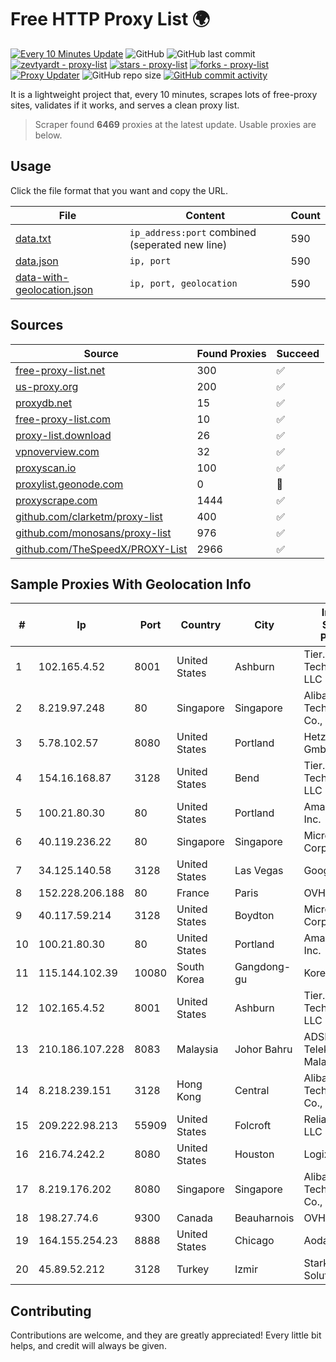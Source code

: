 
# Free HTTP Proxy List 🌍

[![Every 10 Minutes Update](https://github.com/mertguvencli/http-proxy-list/actions/workflows/main.yml/badge.svg?branch=main)](https://github.com/mertguvencli/http-proxy-list/actions/workflows/main.yml)
![GitHub](https://img.shields.io/github/license/mertguvencli/http-proxy-list)
![GitHub last commit](https://img.shields.io/github/last-commit/mertguvencli/http-proxy-list)
[![zevtyardt - proxy-list](https://img.shields.io/static/v1?label=zevtyardt&message=proxy-list&color=blue&logo=github)](https://github.com/zevtyardt/proxy-list "Go to GitHub repo")
[![stars - proxy-list](https://img.shields.io/github/stars/zevtyardt/proxy-list?style=social)](https://github.com/zevtyardt/proxy-list)
[![forks - proxy-list](https://img.shields.io/github/forks/zevtyardt/proxy-list?style=social)](https://github.com/zevtyardt/proxy-list)
[![Proxy Updater](https://github.com/zevtyardt/proxy-list/workflows/Proxy%20Updater/badge.svg)](https://github.com/zevtyardt/proxy-list/actions?query=workflow:"Proxy+Updater")
![GitHub repo size](https://img.shields.io/github/repo-size/zevtyardt/proxy-list)
[![GitHub commit activity](https://img.shields.io/github/commit-activity/m/zevtyardt/proxy-list?logo=commits)](https://github.com/zevtyardt/proxy-list/commits/main)

It is a lightweight project that, every 10 minutes, scrapes lots of free-proxy sites, validates if it works, and serves a clean proxy list.

> Scraper found **6469** proxies at the latest update. Usable proxies are below.

## Usage

Click the file format that you want and copy the URL.

|File|Content|Count|
|----|-------|-----|
|[data.txt](https://raw.githubusercontent.com/mertguvencli/http-proxy-list/main/proxy-list/data.txt)|`ip_address:port` combined (seperated new line)|590|
|[data.json](https://raw.githubusercontent.com/mertguvencli/http-proxy-list/main/proxy-list/data.json)|`ip, port`|590|
|[data-with-geolocation.json](https://raw.githubusercontent.com/mertguvencli/http-proxy-list/main/proxy-list/data-with-geolocation.json)|`ip, port, geolocation`|590|

## Sources

|Source|Found Proxies|Succeed|
|------|-------------|-------|
|[free-proxy-list.net](https://free-proxy-list.net)|300|✅|
|[us-proxy.org](https://www.us-proxy.org)|200|✅|
|[proxydb.net](http://proxydb.net)|15|✅|
|[free-proxy-list.com](https://free-proxy-list.com/?page=&port=&type%5B%5D=http&type%5B%5D=https&up_time=0&search=Search)|10|✅|
|[proxy-list.download](https://www.proxy-list.download/HTTP)|26|✅|
|[vpnoverview.com](https://vpnoverview.com/privacy/anonymous-browsing/free-proxy-servers)|32|✅|
|[proxyscan.io](https://www.proxyscan.io)|100|✅|
|[proxylist.geonode.com](https://proxylist.geonode.com/api/proxy-list?limit=300&page=1&sort_by=lastChecked&sort_type=desc&protocols=http,https)|0|🚫|
|[proxyscrape.com](https://api.proxyscrape.com/v2/?request=displayproxies&protocol=http&timeout=10000&country=all&ssl=all&anonymity=all)|1444|✅|
|[github.com/clarketm/proxy-list](https://raw.githubusercontent.com/clarketm/proxy-list/master/proxy-list-raw.txt)|400|✅|
|[github.com/monosans/proxy-list](https://raw.githubusercontent.com/monosans/proxy-list/main/proxies/http.txt)|976|✅|
|[github.com/TheSpeedX/PROXY-List](https://raw.githubusercontent.com/TheSpeedX/PROXY-List/master/http.txt)|2966|✅|


## Sample Proxies With Geolocation Info

|#|Ip|Port|Country|City|Internet Service Provider|
|-|--|----|-------|----|-------------------------|
|1|102.165.4.52|8001|United States|Ashburn|Tier.Net Technologies LLC|
|2|8.219.97.248|80|Singapore|Singapore|Alibaba (US) Technology Co., Ltd.|
|3|5.78.102.57|8080|United States|Portland|Hetzner Online GmbH|
|4|154.16.168.87|3128|United States|Bend|Tier.Net Technologies LLC|
|5|100.21.80.30|80|United States|Portland|Amazon.com, Inc.|
|6|40.119.236.22|80|Singapore|Singapore|Microsoft Corporation|
|7|34.125.140.58|3128|United States|Las Vegas|Google LLC|
|8|152.228.206.188|80|France|Paris|OVH SAS|
|9|40.117.59.214|3128|United States|Boydton|Microsoft Corporation|
|10|100.21.80.30|80|United States|Portland|Amazon.com, Inc.|
|11|115.144.102.39|10080|South Korea|Gangdong-gu|Korea Telecom|
|12|102.165.4.52|8001|United States|Ashburn|Tier.Net Technologies LLC|
|13|210.186.107.228|8083|Malaysia|Johor Bahru|ADSL Streamyx Telekom Malaysia|
|14|8.218.239.151|3128|Hong Kong|Central|Alibaba (US) Technology Co., Ltd.|
|15|209.222.98.213|55909|United States|Folcroft|ReliableSite.Net LLC|
|16|216.74.242.2|8080|United States|Houston|Logix|
|17|8.219.176.202|8080|Singapore|Singapore|Alibaba (US) Technology Co., Ltd.|
|18|198.27.74.6|9300|Canada|Beauharnois|OVH SAS|
|19|164.155.254.23|8888|United States|Chicago|Aodao Inc|
|20|45.89.52.212|3128|Turkey|Izmir|Stark Industries Solutions LTD|



## Contributing

Contributions are welcome, and they are greatly appreciated! Every
little bit helps, and credit will always be given.


